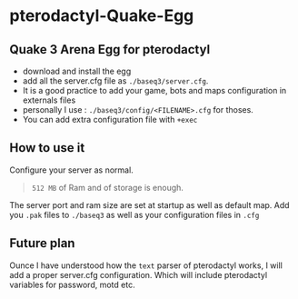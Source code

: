 # pterodactyl-Quake-Egg
## Quake 3 Arena Egg for pterodactyl

- download and install the egg
- add all the server.cfg file as `./baseq3/server.cfg`.
- It is a good practice to add your game, bots and maps configuration in externals files
- personally I use : `./baseq3/config/<FILENAME>.cfg` for thoses.
- You can add extra configuration file with `+exec`

## How to use it

Configure your server as normal.

> `512 MB` of Ram and of storage is enough.

The server port and ram size are set at startup as well as default map.
Add you `.pak` files to `./baseq3` as well as your configuration files in `.cfg`

## Future plan

Ounce I have understood how the `text` parser of pterodactyl works, I will add a proper server.cfg configuration.
Which will include pterodactyl variables for password, motd etc.
